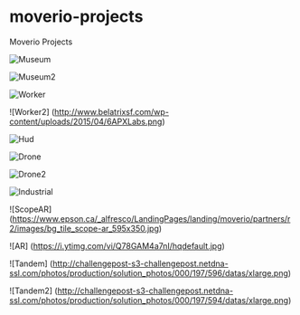 # moverio-projects
Moverio Projects 

![Museum](http://cdn.uploadvr.com/wp-content/uploads/2016/06/bt3museum.jpg)

![Museum2](http://grace-vl.ru/img-org/tovar-4159682.jpg)

![Worker](http://s.4pda.to/vePhK5E3YoQeQZCwGDhNitCcKAIJSwR6O6Nv.jpg)

![Worker2] (http://www.belatrixsf.com/wp-content/uploads/2015/04/6APXLabs.png)

![Hud](http://philiplelyveld.com/wordpress/wp-content/uploads/2016/03/shima.jpg)

![Drone](http://www.coolwearable.com/wp-content/uploads/2016/02/22/epson-bt300.jpg)

![Drone2](http://www.androidheadlines.com/wp-content/uploads/2016/02/epson-moverio-bt-300-5.jpg)

![Industrial](http://www.epson.com/_alfresco/LandingPages/landing/moverio/partners/r2/images/bg_tile_atheer-air-suite_595x600.jpg)

![ScopeAR] (https://www.epson.ca/_alfresco/LandingPages/landing/moverio/partners/r2/images/bg_tile_scope-ar_595x350.jpg)

![AR] (https://i.ytimg.com/vi/Q78GAM4a7nI/hqdefault.jpg)

![Tandem] (http://challengepost-s3-challengepost.netdna-ssl.com/photos/production/solution_photos/000/197/596/datas/xlarge.png)

![Tandem2] (http://challengepost-s3-challengepost.netdna-ssl.com/photos/production/solution_photos/000/197/594/datas/xlarge.png)


